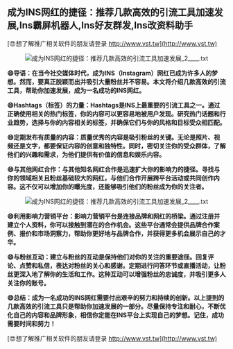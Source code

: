## **成为INS网红的捷径：推荐几款高效的引流工具加速发展,Ins霸屏机器人,Ins好友群发,Ins改资料助手**

[😍想了解推广相关软件的朋友请登录 http://www.vst.tw](http://www.vst.tw)

 <center><img src="https://vst.tw/MP4/tuiguang/png/5.png" alt="成为INS网红的捷径：推荐几款高效的引流工具加速发展_2____.txt"></center>

**😄导语：在当今社交媒体时代，成为INS（Instagram）网红已成为许多人的梦想。然而，要真正脱颖而出并吸引大量粉丝并不容易。本文将介绍几款高效的引流工具，帮助你加速发展，成为一名成功的INS网红。**

**😄Hashtags（标签）的力量：Hashtags是INS上最重要的引流工具之一。通过正确使用相关的热门标签，你的内容可以更容易地被用户发现。研究热门话题和行业趋势，选择与你的内容相关的标签，并确保它们与你的风格和目标受众相匹配。**

**😄定期发布有质量的内容：质量优秀的内容是吸引粉丝的关键。无论是照片、视频还是文字，都要保证内容的创意和独特性。同时，密切关注你的受众群体，了解他们的兴趣和需求，为他们提供有价值的信息和娱乐内容。**

**😄与其他网红合作：与其他知名网红合作是迅速扩大你的影响力的捷径。寻找与你的领域相关且粉丝基础较大的网红，与他们合作开展跨平台活动或共同创作内容。这不仅可以增加你的曝光度，还能够吸引他们的粉丝成为你的关注者。**

 <center><img src="https://vst.tw/MP4/tuiguang/png/6.png" alt="成为INS网红的捷径：推荐几款高效的引流工具加速发展_2____.txt"></center>

**😄利用影响力营销平台：影响力营销平台是连接品牌和网红的桥梁。通过注册并建立个人资料，你可以接触到潜在的合作机会。这些平台通常会提供品牌合作案例、报价和市场洞察力，帮助你更好地与品牌合作，并获得更多机会展示自己的才华。**

**😄与粉丝互动：建立与粉丝的互动是保持他们对你的关注的重要途径。回复评论、点赞和私信，表达对粉丝的关心和感谢。定期进行问答环节或直播活动，让粉丝更深入地了解你的生活和工作。这种互动可以增强粉丝的忠诚度，并吸引更多人关注你的账号。**

**😄总结：成为一名成功的INS网红需要付出艰辛的努力和持续的创新。以上提到的几款高效的引流工具只是帮助你加速发展的一部分。尽量保持专注和耐心，不断优化自己的内容和品牌形象，相信你定能在INS平台上实现自己的梦想。记住，成功需要时间和努力！**

[😍想了解推广相关软件的朋友请登录 http://www.vst.tw](http://www.vst.tw)




